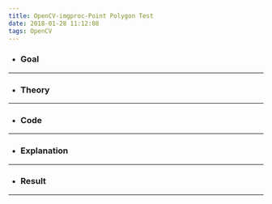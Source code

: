 ```yaml
---
title: OpenCV-imgproc-Point Polygon Test
date: 2018-01-28 11:12:08
tags: OpenCV
---
```

- ### Goal

---
- ### Theory

---
- ### Code

---
- ### Explanation

---
- ### Result

---
